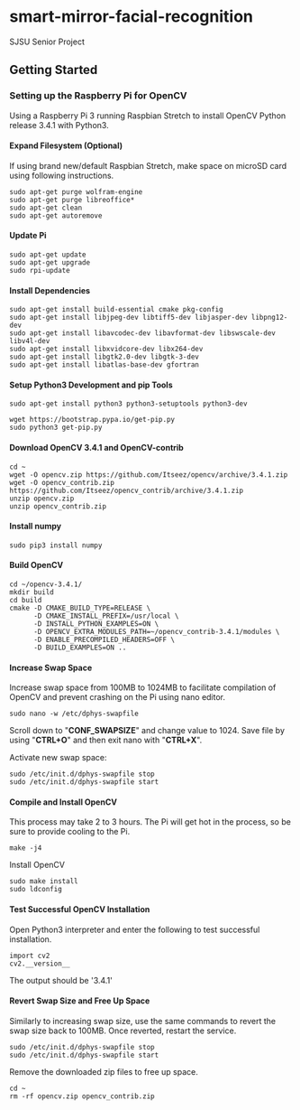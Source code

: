 # smart-mirror-facial-recognition
SJSU Senior Project

## Getting Started

### Setting up the Raspberry Pi for OpenCV
Using a Raspberry Pi 3 running Raspbian Stretch to install OpenCV Python release 3.4.1 with Python3.

#### Expand Filesystem (Optional)
If using brand new/default Raspbian Stretch, make space on microSD card using following instructions. 
```
sudo apt-get purge wolfram-engine
sudo apt-get purge libreoffice*
sudo apt-get clean
sudo apt-get autoremove
```

#### Update Pi 
```
sudo apt-get update
sudo apt-get upgrade
sudo rpi-update
```
#### Install Dependencies 
```
sudo apt-get install build-essential cmake pkg-config
sudo apt-get install libjpeg-dev libtiff5-dev libjasper-dev libpng12-dev
sudo apt-get install libavcodec-dev libavformat-dev libswscale-dev libv4l-dev
sudo apt-get install libxvidcore-dev libx264-dev
sudo apt-get install libgtk2.0-dev libgtk-3-dev
sudo apt-get install libatlas-base-dev gfortran
```

#### Setup Python3 Development and pip Tools 
```
sudo apt-get install python3 python3-setuptools python3-dev
```
```
wget https://bootstrap.pypa.io/get-pip.py
sudo python3 get-pip.py
```
#### Download OpenCV 3.4.1 and OpenCV-contrib 
```
cd ~
wget -O opencv.zip https://github.com/Itseez/opencv/archive/3.4.1.zip
wget -O opencv_contrib.zip https://github.com/Itseez/opencv_contrib/archive/3.4.1.zip
unzip opencv.zip
unzip opencv_contrib.zip
```
#### Install numpy 
```
sudo pip3 install numpy
```
#### Build OpenCV 
```
cd ~/opencv-3.4.1/
mkdir build
cd build
cmake -D CMAKE_BUILD_TYPE=RELEASE \
      -D CMAKE_INSTALL_PREFIX=/usr/local \
      -D INSTALL_PYTHON_EXAMPLES=ON \
      -D OPENCV_EXTRA_MODULES_PATH=~/opencv_contrib-3.4.1/modules \
      -D ENABLE_PRECOMPILED_HEADERS=OFF \
      -D BUILD_EXAMPLES=ON ..
```
#### Increase Swap Space 
Increase swap space from 100MB to 1024MB to facilitate compilation of OpenCV and prevent crashing on the Pi using nano editor. 
```
sudo nano -w /etc/dphys-swapfile 
```
Scroll down to "**CONF_SWAPSIZE**" and change value to 1024. Save file by using "**CTRL+O**" and then exit nano with "**CTRL+X**". 

Activate new swap space: 
```
sudo /etc/init.d/dphys-swapfile stop
sudo /etc/init.d/dphys-swapfile start
```
#### Compile and Install OpenCV 
This process may take 2 to 3 hours. The Pi will get hot in the process, so be sure to provide cooling to the Pi. 
```
make -j4
```
Install OpenCV 
```
sudo make install
sudo ldconfig
```

#### Test Successful OpenCV Installation 
Open Python3 interpreter and enter the following to test successful installation. 
```
import cv2
cv2.__version__
```
The output should be '3.4.1'

#### Revert Swap Size and Free Up Space 
Similarly to increasing swap size, use the same commands to revert the swap size back to 100MB. Once reverted, restart the service. 
```
sudo /etc/init.d/dphys-swapfile stop
sudo /etc/init.d/dphys-swapfile start
```
Remove the downloaded zip files to free up space. 
```
cd ~
rm -rf opencv.zip opencv_contrib.zip
```